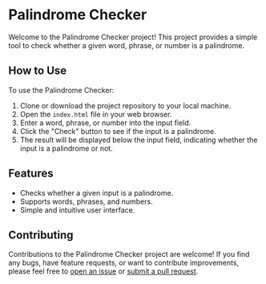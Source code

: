 # Palindrome Checker

Welcome to the Palindrome Checker project! This project provides a simple tool to check whether a given word, phrase, or number is a palindrome.

## How to Use

To use the Palindrome Checker:

1. Clone or download the project repository to your local machine.
2. Open the `index.html` file in your web browser.
3. Enter a word, phrase, or number into the input field.
4. Click the "Check" button to see if the input is a palindrome.
5. The result will be displayed below the input field, indicating whether the input is a palindrome or not.

## Features

- Checks whether a given input is a palindrome.
- Supports words, phrases, and numbers.
- Simple and intuitive user interface.

## Contributing

Contributions to the Palindrome Checker project are welcome! If you find any bugs, have feature requests, or want to contribute improvements, please feel free to [open an issue](https://github.com/simran9967/Plaindrome_Checker/issues) or [submit a pull request](https://github.com/simran9967/Plaindrome_Checker/pulls).

